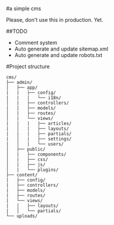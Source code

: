 #a simple cms

Please, don't use this in production. Yet.

##TODO

- Comment system
- Auto generate and update sitemap.xml
- Auto generate and update robots.txt

#Project structure

```
cms/
├── admin/
│   ├── app/
|   |   ├── config/
|   |   |   └── i18n/
│   |   ├── controllers/
|   |   ├── models/
│   |   ├── routes/
│   |   └── views/
|   |   |   ├── articles/
|   │   |   ├── layouts/
|   |   |   ├── partials/
|   │   |   ├── settings/
|   │   |   └── users/
│   ├── public/
│   |   ├── components/
│   |   ├── css/
│   |   ├── js/
│   |   └── plugins/
├── content/
|   ├── config/
|   ├── controllers/
|   ├── models/
|   ├── routes/
|   └── views/
|   │   ├── layouts/
|   │   └── partials/
└── uploads/
```